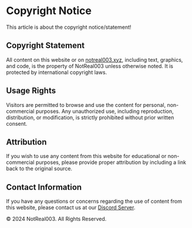 # Copyright Notice
This article is about the copyright notice/statement!

## Copyright Statement
All content on this website or on [notreal003.xyz](https://notreal003.xyz), including text, graphics, and code, is the property of NotReal003 unless otherwise noted. It is protected by international copyright laws.

## Usage Rights
Visitors are permitted to browse and use the content for personal, non-commercial purposes. Any unauthorized use, including reproduction, distribution, or modification, is strictly prohibited without prior written consent.

## Attribution
If you wish to use any content from this website for educational or non-commercial purposes, please provide proper attribution by including a link back to the original source.

## Contact Information
If you have any questions or concerns regarding the use of content from this website, please contact us at our [Discord Server](https://discord.gg/sqVBrMVQmp).

&copy; 2024 NotReal003. All Rights Reserved.

